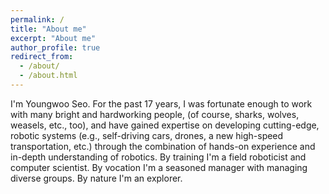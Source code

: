 ```yaml
---
permalink: /
title: "About me"
excerpt: "About me"
author_profile: true
redirect_from: 
  - /about/
  - /about.html
---
```


I'm Youngwoo Seo. For the past 17 years, I was fortunate enough to work with many bright and hardworking people, (of course, sharks, wolves, weasels, etc., too), and have gained expertise on developing cutting-edge, robotic systems (e.g., self-driving cars, drones, a new high-speed transportation, etc.) through the combination of hands-on experience and in-depth understanding of robotics. By training I'm a field roboticist and computer scientist. By vocation I'm a seasoned manager with managing diverse groups. By nature I'm an explorer.  


